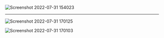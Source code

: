 ![Screenshot 2022-07-31 154023](https://user-images.githubusercontent.com/89392317/182030554-2ab2af26-7ed1-4701-8319-5d6c778b6497.png)

----------------------------------------------------------------------------------------------------------------------------------------

![Screenshot 2022-07-31 170125](https://user-images.githubusercontent.com/89392317/182030559-5dc202d6-0ade-4b23-8968-836f088b38b1.png)



![Screenshot 2022-07-31 170103](https://user-images.githubusercontent.com/89392317/182030562-666a5cf3-13dc-4613-bf27-9b543cb9d5b5.png)

